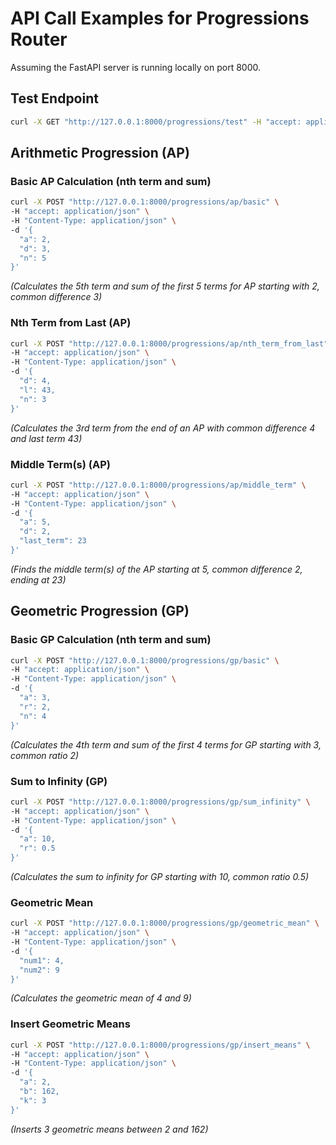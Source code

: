 # API Call Examples for Progressions Router

Assuming the FastAPI server is running locally on port 8000.

## Test Endpoint

```bash
curl -X GET "http://127.0.0.1:8000/progressions/test" -H "accept: application/json"
```

## Arithmetic Progression (AP)

### Basic AP Calculation (nth term and sum)

```bash
curl -X POST "http://127.0.0.1:8000/progressions/ap/basic" \
-H "accept: application/json" \
-H "Content-Type: application/json" \
-d '{
  "a": 2,
  "d": 3,
  "n": 5
}'
```

_(Calculates the 5th term and sum of the first 5 terms for AP starting with 2, common difference 3)_

### Nth Term from Last (AP)

```bash
curl -X POST "http://127.0.0.1:8000/progressions/ap/nth_term_from_last" \
-H "accept: application/json" \
-H "Content-Type: application/json" \
-d '{
  "d": 4,
  "l": 43,
  "n": 3
}'
```

_(Calculates the 3rd term from the end of an AP with common difference 4 and last term 43)_

### Middle Term(s) (AP)

```bash
curl -X POST "http://127.0.0.1:8000/progressions/ap/middle_term" \
-H "accept: application/json" \
-H "Content-Type: application/json" \
-d '{
  "a": 5,
  "d": 2,
  "last_term": 23
}'
```

_(Finds the middle term(s) of the AP starting at 5, common difference 2, ending at 23)_

## Geometric Progression (GP)

### Basic GP Calculation (nth term and sum)

```bash
curl -X POST "http://127.0.0.1:8000/progressions/gp/basic" \
-H "accept: application/json" \
-H "Content-Type: application/json" \
-d '{
  "a": 3,
  "r": 2,
  "n": 4
}'
```

_(Calculates the 4th term and sum of the first 4 terms for GP starting with 3, common ratio 2)_

### Sum to Infinity (GP)

```bash
curl -X POST "http://127.0.0.1:8000/progressions/gp/sum_infinity" \
-H "accept: application/json" \
-H "Content-Type: application/json" \
-d '{
  "a": 10,
  "r": 0.5
}'
```

_(Calculates the sum to infinity for GP starting with 10, common ratio 0.5)_

### Geometric Mean

```bash
curl -X POST "http://127.0.0.1:8000/progressions/gp/geometric_mean" \
-H "accept: application/json" \
-H "Content-Type: application/json" \
-d '{
  "num1": 4,
  "num2": 9
}'
```

_(Calculates the geometric mean of 4 and 9)_

### Insert Geometric Means

```bash
curl -X POST "http://127.0.0.1:8000/progressions/gp/insert_means" \
-H "accept: application/json" \
-H "Content-Type: application/json" \
-d '{
  "a": 2,
  "b": 162,
  "k": 3
}'
```

_(Inserts 3 geometric means between 2 and 162)_

